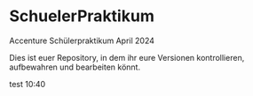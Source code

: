 # SchuelerPraktikum
Accenture Schülerpraktikum April 2024

Dies ist euer Repository, in dem ihr eure Versionen kontrollieren, aufbewahren und bearbeiten könnt.

test 10:40
